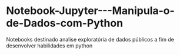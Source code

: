 # Notebook-Jupyter---Manipula-o-de-Dados-com-Python
Notebooks destinado analise exploratória de dados públicos a fim de desenvolver habilidades em python 
